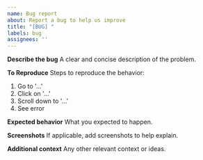 ```yaml
---
name: Bug report
about: Report a bug to help us improve
title: "[BUG] "
labels: bug
assignees: ''
---
```


**Describe the bug**
A clear and concise description of the problem.

**To Reproduce**
Steps to reproduce the behavior:
1. Go to '...'
2. Click on '...'
3. Scroll down to '...'
4. See error

**Expected behavior**
What you expected to happen.

**Screenshots**
If applicable, add screenshots to help explain.

**Additional context**
Any other relevant context or ideas.
